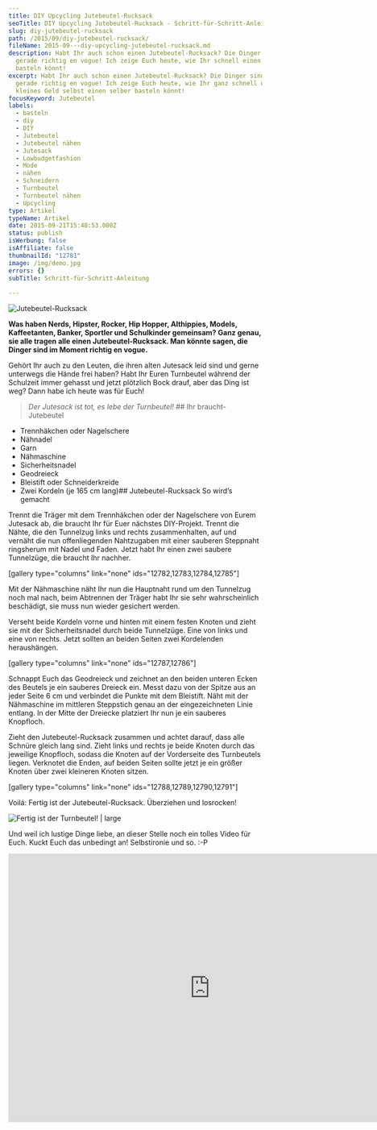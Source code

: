 ```yaml
---
title: DIY Upcycling Jutebeutel-Rucksack
seoTitle: DIY Upcycling Jutebeutel-Rucksack - Schritt-für-Schritt-Anleitung
slug: diy-jutebeutel-rucksack
path: /2015/09/diy-jutebeutel-rucksack/
fileName: 2015-09---diy-upcycling-jutebeutel-rucksack.md
description: Habt Ihr auch schon einen Jutebeutel-Rucksack? Die Dinger sind ja
  gerade richtig en vogue! Ich zeige Euch heute, wie Ihr schnell einen selber
  basteln könnt!
excerpt: Habt Ihr auch schon einen Jutebeutel-Rucksack? Die Dinger sind ja
  gerade richtig en vogue! Ich zeige Euch heute, wie Ihr ganz schnell und für
  kleines Geld selbst einen selber basteln könnt!
focusKeyword: Jutebeutel
labels:
  - basteln
  - diy
  - DIY
  - Jutebeutel
  - Jutebeutel nähen
  - Jutesack
  - Lowbudgetfashion
  - Mode
  - nähen
  - Schneidern
  - Turnbeutel
  - Turnbeutel nähen
  - Upcycling
type: Artikel
typeName: Artikel
date: 2015-09-21T15:40:53.000Z
status: publish
isWerbung: false
isAffiliate: false
thumbnailId: "12781"
image: /img/demo.jpg
errors: {}
subTitle: Schritt-für-Schritt-Anleitung
  
---
```


![Jutebeutel-Rucksack](http://cardamonchai.com/wp-content/uploads/2015/09/DIY-Turnbeutel-640x427.jpg "Da war es noch ein Jutesack")

**Was haben Nerds, Hipster, Rocker, Hip Hopper, Althippies, Models,
Kaffeetanten, Banker, Sportler und Schulkinder gemeinsam? Ganz genau, sie alle
tragen alle einen Jutebeutel-Rucksack. Man könnte sagen, die Dinger sind im
Moment richtig en vogue.**

Gehört Ihr auch zu den Leuten, die ihren alten Jutesack leid sind und gerne
unterwegs die Hände frei haben? Habt Ihr Euren Turnbeutel während der Schulzeit
immer gehasst und jetzt plötzlich Bock drauf, aber das Ding ist weg? Dann habe
ich heute was für Euch!

> _Der Jutesack ist tot, es lebe der Turnbeutel!_ ## Ihr braucht- Jutebeutel

- Trennhäkchen oder Nagelschere
- Nähnadel
- Garn
- Nähmaschine
- Sicherheitsnadel
- Geodreieck
- Bleistift oder Schneiderkreide
- Zwei Kordeln (je 165 cm lang)## Jutebeutel-Rucksack So wird’s gemacht

Trennt die Träger mit dem Trennhäkchen oder der Nagelschere von Eurem Jutesack
ab, die braucht Ihr für Euer nächstes DIY-Projekt. Trennt die Nähte, die den
Tunnelzug links und rechts zusammenhalten, auf und vernäht die nun
offenliegenden Nahtzugaben mit einer sauberen Steppnaht ringsherum mit Nadel und
Faden. Jetzt habt Ihr einen zwei saubere Tunnelzüge, die braucht Ihr nachher.

[gallery type="columns" link="none" ids="12782,12783,12784,12785"]

Mit der Nähmaschine näht Ihr nun die Hauptnaht rund um den Tunnelzug noch mal
nach, beim Abtrennen der Träger habt Ihr sie sehr wahrscheinlich beschädigt, sie
muss nun wieder gesichert werden.

Verseht beide Kordeln vorne und hinten mit einem festen Knoten und zieht sie mit
der Sicherheitsnadel durch beide Tunnelzüge. Eine von links und eine von rechts.
Jetzt sollten an beiden Seiten zwei Kordelenden heraushängen.

[gallery type="columns" link="none" ids="12787,12786"]

Schnappt Euch das Geodreieck und zeichnet an den beiden unteren Ecken des
Beutels je ein sauberes Dreieck ein. Messt dazu von der Spitze aus an jeder
Seite 6 cm und verbindet die Punkte mit dem Bleistift. Näht mit der Nähmaschine
im mittleren Steppstich genau an der eingezeichneten Linie entlang. In der Mitte
der Dreiecke platziert Ihr nun je ein sauberes Knopfloch.

Zieht den Jutebeutel-Rucksack zusammen und achtet darauf, dass alle Schnüre
gleich lang sind. Zieht links und rechts je beide Knoten durch das jeweilige
Knopfloch, sodass die Knoten auf der Vorderseite des Turnbeutels liegen.
Verknotet die Enden, auf beiden Seiten sollte jetzt je ein größer Knoten über
zwei kleineren Knoten sitzen.

[gallery type="columns" link="none" ids="12788,12789,12790,12791"]

Voilá: Fertig ist der Jutebeutel-Rucksack. Überziehen und losrocken!

![Fertig ist der Turnbeutel! | large](http://cardamonchai.com/wp-content/uploads/2015/09/DIY-Turnbeutel-21-800x533.jpg)

Und weil ich lustige Dinge liebe, an dieser Stelle noch ein tolles Video für
Euch. Kuckt Euch das unbedingt an! Selbstironie und so. :-P

<iframe src="https://player.vimeo.com/video/132550202" width="800" height="533" frameborder="0" allowfullscreen="allowfullscreen"></iframe>

  